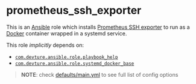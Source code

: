 # prometheus_ssh_exporter

This is an [Ansible](https://www.ansible.com/) role which installs [Prometheus SSH exporter](https://github.com/treydock/ssh_exporter) to run as a [Docker](https://www.docker.com/) container wrapped in a systemd service.

This role *implicitly* depends on:

- [`com.devture.ansible.role.playbook_help`](https://github.com/devture/com.devture.ansible.role.playbook_help)
- [`com.devture.ansible.role.systemd_docker_base`](https://github.com/devture/com.devture.ansible.role.systemd_docker_base)


> **NOTE**: check [defaults/main.yml](./defaults/main.yml) to see full list of config options

